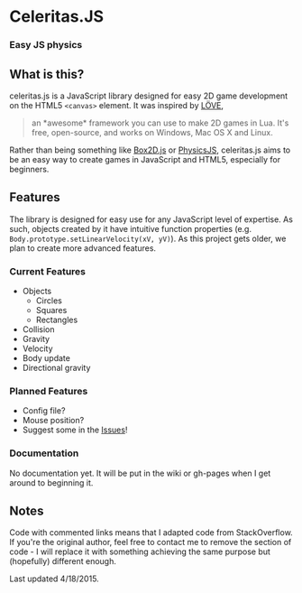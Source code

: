 # Celeritas.JS
### Easy JS physics


## What is this?
celeritas.js is a JavaScript library designed for easy 2D game development on the HTML5 `<canvas>` element.  It was inspired by [LÖVE](//love2d.org),
>an \*awesome* framework you can use to make 2D games in Lua. It's free, open-source, and works on Windows, Mac OS X and Linux.

Rather than being something like [Box2D.js](https://github.com/kripken/box2d.js/) or [PhysicsJS](http://wellcaffeinated.net/PhysicsJS/), celeritas.js aims to be an easy way to create games in JavaScript and HTML5, especially for beginners.

## Features
The library is designed for easy use for any JavaScript level of expertise.  As such, objects created by it have intuitive function properties (e.g. `Body.prototype.setLinearVelocity(xV, yV)`).  As this project gets older, we plan to create more advanced features.

### Current Features
- Objects
	- Circles
	- Squares
	- Rectangles
- Collision
- Gravity
- Velocity
- Body update
- Directional gravity

### Planned Features
- Config file?
- Mouse position?
- Suggest some in the [Issues](https://github.com/Firedrake969/celeritas.js/issues)!

### Documentation
No documentation yet.  It will be put in the wiki or gh-pages when I get around to beginning it.

## Notes
Code with commented links means that I adapted code from StackOverflow.  If you're the original author, feel free to contact me to remove the section of code - I will replace it with something achieving the same purpose but (hopefully) different enough.

Last updated 4/18/2015.